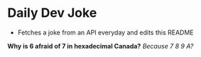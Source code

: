 
# Daily Dev Joke

- Fetches a joke from an API everyday and edits this README

**Why is 6 afraid of 7 in hexadecimal Canada?**
*Because 7 8 9 A?*